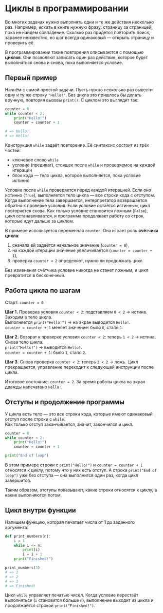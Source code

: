 # Циклы в программировании

Во многих задачах нужно выполнять одни и те же действия несколько раз. Например, искать в книге нужную фразу: страницу за страницей, пока не найдём совпадение. Сколько раз придётся повторить поиск, заранее неизвестно, но шаг всегда одинаковый — открыть страницу и проверить её.  

В программировании такие повторения описываются с помощью **циклов**. Они позволяют записать один раз действие, которое будет выполняться снова и снова, пока выполняется условие.

## Первый пример

Начнём с самой простой задачи. Пусть нужно несколько раз вывести одну и ту же строку `"Hello!"`. Без цикла это пришлось бы делать вручную, повторяя вызовы `print()`. С циклом это выглядит так:  

```python
counter = 0
while counter < 2:
    print("Hello!")
    counter = counter + 1

# => Hello!
# => Hello!
```

Конструкция `while` задаёт повторение. Её синтаксис состоит из трёх частей:  

* ключевое слово `while`  
* условие (предикат), стоящее после `while` и проверяемое на каждой итерации  
* блок кода — тело цикла, которое выполняется, пока условие истинно  

Условие после `while` проверяется перед каждой итерацией. Если оно истинно (`True`), выполняется тело цикла — все строки кода с отступом. Когда выполнение тела завершается, интерпретатор возвращается обратно к проверке условия. Если условие остаётся истинным, цикл повторяется снова.  Как только условие становится ложным (`False`), цикл останавливается, и программа продолжает работу со строк, которые идут дальше за циклом.  

В примере используется переменная `counter`. Она играет роль **счётчика цикла**:  

1. сначала ей задаётся начальное значение (`counter = 0`),  
2. на каждой итерации значение увеличивается (`counter = counter + 1`),  
3. проверка `counter < 2` определяет, нужно ли продолжать цикл.  

Без изменения счётчика условие никогда не станет ложным, и цикл превратится в бесконечный.  

## Работа цикла по шагам

Старт: `counter = 0`

**Шаг 1.** Проверка условия `counter < 2`: подставляем `0 < 2` → истина. Заходим в тело цикла.  
Выполняется `print("Hello!")` → на экран выводится `Hello!`.  
`counter = counter + 1` меняет значение: было `0`, стало `1`.

**Шаг 2.** Возврат к проверке условия `counter < 2`: теперь `1 < 2` → истина. Снова тело цикла.  
`print("Hello!")` → выводится `Hello!`.  
`counter = counter + 1`: было `1`, стало `2`.

**Шаг 3.** Снова проверка `counter < 2`: теперь `2 < 2` → ложь. Цикл прекращается, управление переходит к следующей инструкции после цикла.

Итоговое состояние: `counter = 2`. За время работы цикла на экран дважды напечатано `Hello!`.

## Отступы и продолжение программы

У цикла есть тело — это все строки кода, которые имеют одинаковый отступ после строки с `while`.  
Как только отступ заканчивается, значит, закончился и цикл.  

```python
counter = 0
while counter < 2:
    print("Hello!")
    counter = counter + 1

print("End of loop")
```

В этом примере строки с `print("Hello!")` и `counter = counter + 1` относятся к циклу, потому что у них есть отступ. А строка `print("End of loop")` уже без отступа — она выполнится один раз, когда цикл завершится.  

Таким образом, отступы показывают, какие строки относятся к циклу, а какие выполняются потом.  

## Цикл внутри функции

Напишем функцию, которая печатает числа от 1 до заданного аргумента:  

```python
def print_numbers(n):
    i = 1
    while i <= n:
        print(i)
        i = i + 1
    print("Finished!")

print_numbers(3)
# => 1
# => 2
# => 3
# => Finished!
```

Цикл `while` управляет печатью чисел. Когда условие перестаёт выполняться (`i` становится больше `n`), выполнение выходит из цикла и продолжается строкой `print("Finished!")`.
